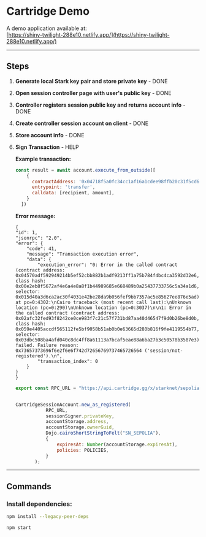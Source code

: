 # Cartridge Demo

A demo application available at:  
[https://shiny-twilight-288e10.netlify.app/](https://shiny-twilight-288e10.netlify.app/)

---

## Steps

1. **Generate local Stark key pair and store private key** - DONE

2. **Open session controller page with user's public key** - DONE

3. **Controller registers session public key and returns account info** - DONE

4. **Create controller session account on client** - DONE

5. **Store account info** - DONE

6. **Sign Transaction** - HELP

    **Example transaction:** 

    ```javascript    
    const result = await account.execute_from_outside([
        {
          contractAddress: '0x04718f5a0fc34cc1af16a1cdee98ffb20c31f5cd61d6ab07201858f4287c938d',
          entrypoint: 'transfer',
          calldata: [recipient, amount],
        }
      ])
    ```

    **Error message:** 
    ```
    {
    "id": 1,
    "jsonrpc": "2.0",
    "error": {
        "code": 41,
        "message": "Transaction execution error",
        "data": {
            "execution_error": "0: Error in the called contract (contract address: 0x04570adf592949214b5ef52cbb882b1adf9213ff1a75b784f4bc4ca3592d32e6, class hash: 0x00e2eb8f5672af4e6a4e8a8f1b44989685e668489b0a25437733756c5a34a1d6, selector: 0x015d40a3d6ca2ac30f4031e42be28da9b056fef9bb7357ac5e85627ee876e5ad):\nError at pc=0:4302:\nCairo traceback (most recent call last):\nUnknown location (pc=0:290)\nUnknown location (pc=0:3037)\n\n1: Error in the called contract (contract address: 0x02afc32fed93f8242ce0ce983f7c21c57f731bd87aa40d46547f9d0b26be8d0b, class hash: 0x059e4405accdf565112fe5bf9058b51ab0b0e63665d280b816f9fe4119554b77, selector: 0x03dbc508ba4afd040c8dc4ff8a61113a7bcaf5eae88a6ba27b3c50578b3587e3):\nExecution failed. Failure reason: 0x73657373696f6e2f6e6f742d72656769737465726564 ('session/not-registered').\n",
            "transaction_index": 0
        }
    }
   }
    ```

    
     ```javascript 
     export const RPC_URL = "https://api.cartridge.gg/x/starknet/sepolia?paymaster=false";


    CartridgeSessionAccount.new_as_registered(
                RPC_URL,
                sessionSigner.privateKey,
                accountStorage.address,
                accountStorage.ownerGuid,
                Dojo.cairoShortStringToFelt("SN_SEPOLIA"),
                {
                    expiresAt: Number(accountStorage.expiresAt),
                    policies: POLICIES,
                }
            );
     ```

---

## Commands

### Install dependencies:

```bash
npm install --legacy-peer-deps

npm start




